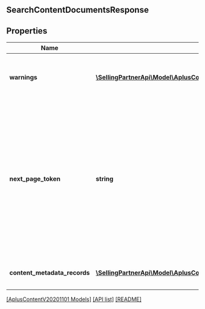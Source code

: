 ## SearchContentDocumentsResponse

## Properties

Name | Type | Description | Notes
------------ | ------------- | ------------- | -------------
**warnings** | [**\SellingPartnerApi\Model\AplusContentV20201101\Error[]**](Error.md) | A set of messages to the user, such as warnings or comments. | [optional]
**next_page_token** | **string** | A page token that is returned when the results of the call exceed the page size. To get another page of results, call the operation again, passing in this value with the pageToken parameter. | [optional]
**content_metadata_records** | [**\SellingPartnerApi\Model\AplusContentV20201101\ContentMetadataRecord[]**](ContentMetadataRecord.md) | A list of A+ Content metadata records. |

[[AplusContentV20201101 Models]](../) [[API list]](../../Api) [[README]](../../../README.md)
